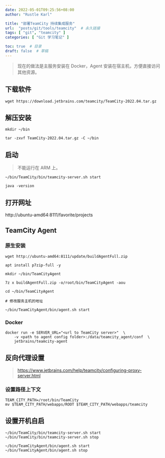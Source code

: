 ```yaml
---
date: 2022-05-01T09:25:56+08:00
author: "Rustle Karl"

title: "部署TeamCity 持续集成服务"
url:  "posts/git/tools/teamcity"  # 永久链接
tags: [ "git", "teamcity" ]
categories: [ "Git 学习笔记" ]

toc: true  # 目录
draft: false  # 草稿
---
```


> 现在的做法是主服务安装在 Docker，Agent 安装在宿主机，方便直接访问其他资源。

## 下载软件

```shell
wget https://download.jetbrains.com/teamcity/TeamCity-2022.04.tar.gz
```

## 解压安装

```shell
mkdir ~/bin

tar -zxvf TeamCity-2022.04.tar.gz -C ~/bin
```

## 启动

> 不能运行在 ARM 上。

```shell
~/bin/TeamCity/bin/teamcity-server.sh start
```

```shell
java -version
```

## 打开网址

http://ubuntu-amd64:8111/favorite/projects

## TeamCity Agent

### 原生安装

```shell
wget http://ubuntu-amd64:8111/update/buildAgentFull.zip
```

```shell
apt install p7zip-full -y

mkdir ~/bin/TeamCityAgent

7z x buildAgentFull.zip -o/root/bin/TeamCityAgent -aou

cd ~/bin/TeamCityAgent

# 修改服务主机的地址

~/bin/TeamCityAgent/bin/agent.sh start
```

### Docker

```
docker run -e SERVER_URL="<url to TeamCity server>"  \ 
    -v <path to agent config folder>:/data/teamcity_agent/conf  \      
    jetbrains/teamcity-agent
```

## 反向代理设置

> https://www.jetbrains.com/help/teamcity/configuring-proxy-server.html

### 设置路径上下文

```
TEAM_CITY_PATH=/root/bin/TeamCity
mv $TEAM_CITY_PATH/webapps/ROOT $TEAM_CITY_PATH/webapps/teamcity 
```

## 设置开机自启

```
~/bin/TeamCity/bin/teamcity-server.sh start
~/bin/TeamCity/bin/teamcity-server.sh stop

~/bin/TeamCityAgent/bin/agent.sh start
~/bin/TeamCityAgent/bin/agent.sh stop
```
